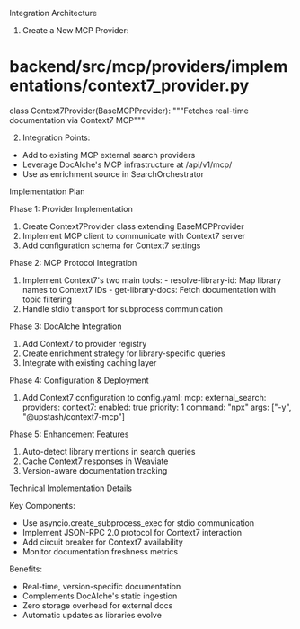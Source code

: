 Integration Architecture

  1. Create a New MCP Provider:
  # backend/src/mcp/providers/implementations/context7_provider.py
  class Context7Provider(BaseMCPProvider):
      """Fetches real-time documentation via Context7 MCP"""

  2. Integration Points:
  - Add to existing MCP external search providers
  - Leverage DocAIche's MCP infrastructure at /api/v1/mcp/
  - Use as enrichment source in SearchOrchestrator

  Implementation Plan

  Phase 1: Provider Implementation
  1. Create Context7Provider class extending BaseMCPProvider
  2. Implement MCP client to communicate with Context7 server
  3. Add configuration schema for Context7 settings

  Phase 2: MCP Protocol Integration
  1. Implement Context7's two main tools:
    - resolve-library-id: Map library names to Context7 IDs
    - get-library-docs: Fetch documentation with topic filtering
  2. Handle stdio transport for subprocess communication

  Phase 3: DocAIche Integration
  1. Add Context7 to provider registry
  2. Create enrichment strategy for library-specific queries
  3. Integrate with existing caching layer

  Phase 4: Configuration & Deployment
  1. Add Context7 configuration to config.yaml:
  mcp:
    external_search:
      providers:
        context7:
          enabled: true
          priority: 1
          command: "npx"
          args: ["-y", "@upstash/context7-mcp"]

  Phase 5: Enhancement Features
  1. Auto-detect library mentions in search queries
  2. Cache Context7 responses in Weaviate
  3. Version-aware documentation tracking

  Technical Implementation Details

  Key Components:
  - Use asyncio.create_subprocess_exec for stdio communication
  - Implement JSON-RPC 2.0 protocol for Context7 interaction
  - Add circuit breaker for Context7 availability
  - Monitor documentation freshness metrics

  Benefits:
  - Real-time, version-specific documentation
  - Complements DocAIche's static ingestion
  - Zero storage overhead for external docs
  - Automatic updates as libraries evolve